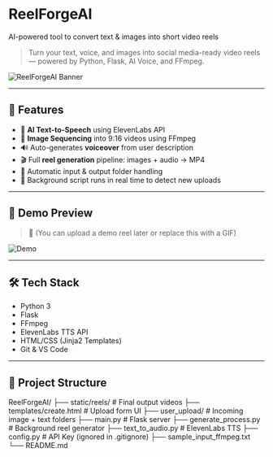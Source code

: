 # ReelForgeAI
AI-powered tool to convert text &amp; images into short video reels

> Turn your text, voice, and images into social media-ready video reels — powered by Python, Flask, AI Voice, and FFmpeg.

![ReelForgeAI Banner](https://github.com/vishvas2001/ReelForgeAI/assets/banner-placeholder.png)

---

## 🚀 Features

- 🧠 **AI Text-to-Speech** using ElevenLabs API
- 📸 **Image Sequencing** into 9:16 videos using FFmpeg
- 🔊 Auto-generates **voiceover** from user description
- 🎬 Full **reel generation** pipeline: images + audio → MP4
- 💾 Automatic input & output folder handling
- 🧪 Background script runs in real time to detect new uploads

---

## 📸 Demo Preview

> 🧪 (You can upload a demo reel later or replace this with a GIF)

![Demo](https://github.com/vishvas2001/ReelForgeAI/assets/demo-placeholder.gif)

---

## 🛠️ Tech Stack

- Python 3
- Flask
- FFmpeg
- ElevenLabs TTS API
- HTML/CSS (Jinja2 Templates)
- Git & VS Code

---

## 📁 Project Structure
ReelForgeAI/
├── static/reels/ # Final output videos
├── templates/create.html # Upload form UI
├── user_upload/ # Incoming image + text folders
├── main.py # Flask server
├── generate_process.py # Background reel generator
├── text_to_audio.py # ElevenLabs TTS
├── config.py # API Key (ignored in .gitignore)
├── sample_input_ffmpeg.txt
└── README.md
